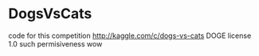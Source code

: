 DogsVsCats
==========

code for this competition http://kaggle.com/c/dogs-vs-cats
DOGE license 1.0
such permisiveness
wow
